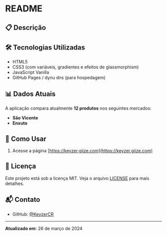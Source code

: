 # README 

## 📋 Descrição
## 🛠 Tecnologias Utilizadas

- HTML5
- CSS3 (com variáveis, gradientes e efeitos de glassmorphism)
- JavaScript Vanilla
- GitHub Pages / dynu dns (para hospedagem)

## 📊 Dados Atuais

A aplicação compara atualmente **12 produtos** nos seguintes mercados:
- **São Vicente**
- **Enxuto**

## 🚀 Como Usar

1. Acesse a página [https://keyzer.giize.com](https://keyzer.giize.com)

## 📝 Licença

Este projeto está sob a licença MIT. Veja o arquivo [LICENSE](LICENSE) para mais detalhes.

## 📬 Contato

- GitHub: [@KeyzerCR](https://github.com/KeyzerCR)
---

**Atualizado em**: 26 de março de 2024
